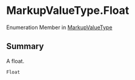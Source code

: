 # MarkupValueType.Float

Enumeration Member in [MarkupValueType](/api/csharp/yarn.markup.markupvaluetype.md)

## Summary

A float.

```csharp
Float
```

